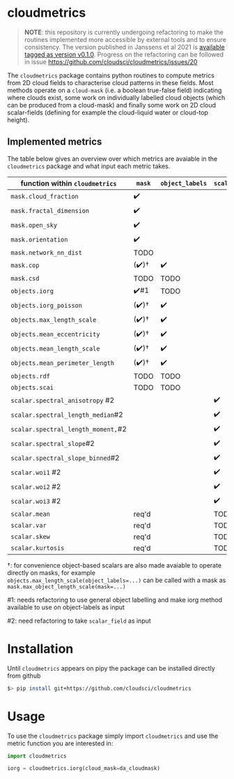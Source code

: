 # cloudmetrics

> **NOTE**: this repository is currently undergoing refactoring to make
the routines implemented more accessible by external tools and to ensure
consistency. The version published in Janssens et al 2021 is [available
tagged as version
v0.1.0](https://github.com/cloudsci/cloudmetrics/tree/v0.1.0). Progress on
the refactoring can be followed in issue
https://github.com/cloudsci/cloudmetrics/issues/20

The `cloudmetrics` package contains python routines to compute metrics
from 2D cloud fields to characterise cloud patterns in these fields. Most
methods operate on a `cloud-mask` (i.e. a boolean true-false field)
indicating where clouds exist, some work on individually labelled cloud objects
(which can be produced from a cloud-mask) and finally some work on 2D cloud
scalar-fields (defining for example the cloud-liquid water or cloud-top height).

## Implemented metrics

The table below gives an overview over which metrics are avaiable in the
`cloudmetrics` package and what input each metric takes.


| function within `cloudmetrics`     | `mask` | `object_labels` | `scalar_field` |
| ---------------------------------- | ------ | --------------- | -------------- |
| `mask.cloud_fraction`              | ✔️      |                 |                |
| `mask.fractal_dimension`           | ✔️      |                 |                |
| `mask.open_sky`                    | ✔️      |                 |                |
| `mask.orientation`                 | ✔️      |                 |                |
| `mask.network_nn_dist`             | TODO   |                 |                |
| `mask.cop`                         | (✔️)†   | ✔️               |                |
| `mask.csd`                         | TODO   | TODO            |                |
| `objects.iorg`                     | ✔️#1    | TODO            |                |
| `objects.iorg_poisson`             | (✔️)†   | ✔️               |                |
| `objects.max_length_scale`         | (✔️)†   | ✔️               |                |
| `objects.mean_eccentricity`        | (✔️)†   | ✔️               |                |
| `objects.mean_length_scale`        | (✔️)†   | ✔️               |                |
| `objects.mean_perimeter_length`    | (✔️)†   | ✔️               |                |
| `objects.rdf`                      | TODO   | TODO            |                |
| `objects.scai`                     | TODO   | TODO            |                |
| `scalar.spectral_anisotropy` #2    |        |                 | ✔️              |
| `scalar.spectral_length_median`#2  |        |                 | ✔️              |
| `scalar.spectral_length_moment,`#2 |        |                 | ✔️              |
| `scalar.spectral_slope`#2          |        |                 | ✔️              |
| `scalar.spectral_slope_binned`#2   |        |                 | ✔️              |
| `scalar.woi1` #2                   |        |                 | ✔️              |
| `scalar.woi2` #2                   |        |                 | ✔️              |
| `scalar.woi3` #2                   |        |                 | ✔️              |
| `scalar.mean`                      | req'd  |                 | TODO           |
| `scalar.var`                       | req'd  |                 | TODO           |
| `scalar.skew`                      | req'd  |                 | TODO           |
| `scalar.kurtosis`                  | req'd  |                 | TODO           |

†: for convenience object-based scalars are also made avaiable to operate
directly on masks, for example `objects.max_length_scale(object_labels=...)`
can be called with a mask as `mask.max_object_length_scale(mask=...)`

#1: needs refactoring to use general object labelling and make iorg method
available to use on object-labels as input

#2: need refactoring to take `scalar_field` as input

# Installation

Until `cloudmetrics` appears on pipy the package can be installed directly
from github

```bash
$> pip install git+https://github.com/cloudsci/cloudmetrics
```

# Usage

To use the `cloudmetrics` package simply import `cloudmetrics` and use the metric function you are interested in:

```python
import cloudmetrics

iorg = cloudmetrics.iorg(cloud_mask=da_cloudmask)
```
